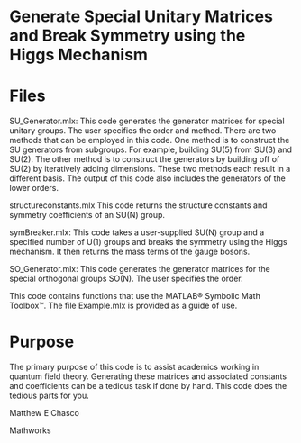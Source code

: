 # Generate Special Unitary Matrices and Break Symmetry using the Higgs Mechanism

# Files
SU_Generator.mlx:
This code generates the generator matrices for special unitary groups. The user specifies the order and method.
There are two methods that can be employed in this code. One method is to construct the SU generators from subgroups. For example, building SU(5) from SU(3) and SU(2). The other method is to construct the generators by building off of SU(2) by iteratively adding dimensions. These two methods each result in a different basis. The output of this code also includes the generators of the lower orders.

structureconstants.mlx
This code returns the structure constants and symmetry coefficients of an SU(N) group.

symBreaker.mlx:
This code takes a user-supplied SU(N) group and a specified number of U(1) groups and breaks the symmetry using the Higgs mechanism. It then returns the mass terms of the gauge bosons.

SO_Generator.mlx:
This code generates the generator matrices for the special orthogonal groups SO(N). The user specifies the order.

This code contains functions that use the MATLAB® Symbolic Math Toolbox™.
The file Example.mlx is provided as a guide of use.

# Purpose
The primary purpose of this code is to assist academics working in quantum field theory. Generating these matrices and associated constants and coefficients can be a tedious task if done by hand. This code does the tedious parts for you.

Matthew E Chasco

Mathworks
